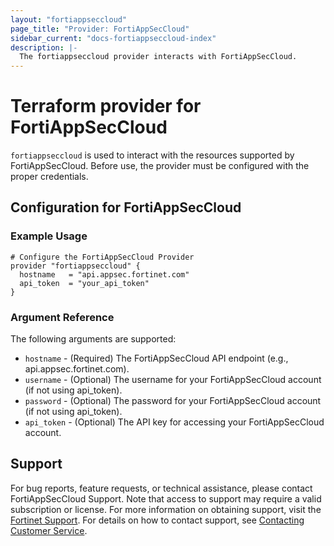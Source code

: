 ```yaml
---
layout: "fortiappseccloud"
page_title: "Provider: FortiAppSecCloud"
sidebar_current: "docs-fortiappseccloud-index"
description: |-
  The fortiappseccloud provider interacts with FortiAppSecCloud.
---
```


# Terraform provider for FortiAppSecCloud

`fortiappseccloud` is used to interact with the resources supported by FortiAppSecCloud. Before use, the provider must be configured with the proper credentials.

## Configuration for FortiAppSecCloud

### Example Usage

```hcl
# Configure the FortiAppSecCloud Provider
provider "fortiappseccloud" {
  hostname   = "api.appsec.fortinet.com"
  api_token  = "your_api_token"
}
```

### Argument Reference

The following arguments are supported:

* `hostname` - (Required) The FortiAppSecCloud API endpoint (e.g., api.appsec.fortinet.com).
* `username` - (Optional) The username for your FortiAppSecCloud account (if not using api_token).
* `password` - (Optional) The password for your FortiAppSecCloud account (if not using api_token).
* `api_token` - (Optional) The API key for accessing your FortiAppSecCloud account.


## Support

For bug reports, feature requests, or technical assistance, please contact FortiAppSecCloud Support. Note that access to support may require a valid subscription or license. For more information on obtaining support, visit the [Fortinet Support](https://support.fortinet.com). For details on how to contact support, see [Contacting Customer Service](https://docs.fortinet.com/document/fortiweb-cloud/latest/user-guide/796808/contacting-customer-service).
